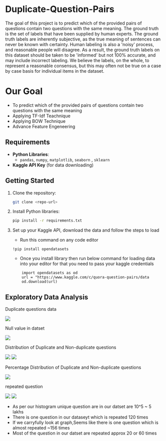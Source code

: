 # Duplicate-Question-Pairs
<p>
  The goal of this project is to predict which of the provided pairs of questions contain two questions with the same meaning. The ground truth is the set of labels that have been supplied by human experts. The ground truth labels are inherently subjective, as the true meaning of sentences can never be known with certainty. Human labeling is also a 'noisy' process, and reasonable people will disagree. As a result, the ground truth labels on this dataset should be taken to be 'informed' but not 100% accurate, and may include incorrect labeling. We believe the labels, on the whole, to represent a reasonable consensus, but this may often not be true on a case by case basis for individual items in the dataset.
</p>

# Our Goal
- To predict which of the provided pairs of questions contain two questions with the same meaning
- Applying TF-Idf Teachnique
- Applying BOW Technique
- Advance Feature Engeneering

## Requirements

- **Python Libraries**:
  - `pandas`, `numpy`, `matplotlib`, `seaborn` , `sklearn`
- **Kaggle API Key** (for data downloading)

## Getting Started

1. Clone the repository:
   ```bash
   git clone <repo-url>
   ```
2. Install Python libraries:
   ```bash
   pip install -r requirements.txt
   ```
3. Set up your Kaggle API, download the data  and follow the steps to load
   
    - Run this command on any code editor
     ```
     !pip install opendatasets
   ```

   
    - Once you install library then run below command  for loading data into your editor for that you need to pass your kaggle credentials
      
   ```
       import opendatasets as od
       url = "https://www.kaggle.com/c/quora-question-pairs/data
       od.download(url)
   ```

## Exploratory Data Analysis

<p>
  Duplicate questions data
</p>

<img src =  "img1">

<p>
  Null value in datset
</p>

<img src =  "img2">

<p>
  Distribution of Duplicate and Non-duplicate questions
</p>

<img src =  "img3">

<img src =  "img5">

<p>
  Percentage Distribution of Duplicate and Non-duplicate questions
</p>

<img src =  "img4">

<p>
  repeated question
</p>

<img src =  "img6">

<img src =  "img7">

  - As per our histogram unique question are in our datset are 10^5 ~ 5 lakhs
  - There is one question in our dataseyt which is repeated 120 times
  - If we carryfully look at graph,Seems like there is one question which is almost repeated ~156 times
  - Most of the question in our datset are repeated approx 20 or 60 times



  
